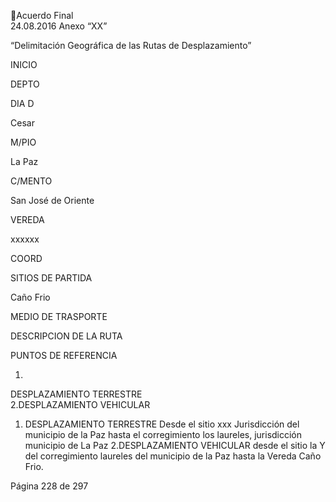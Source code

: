 Acuerdo Final  
24.08.2016 
Anexo “XX”  
 
“Delimitación Geográfica de las Rutas de Desplazamiento” 
 
INICIO 

DEPTO 

DIA D 

Cesar 

M/PIO 

La Paz 

C/MENTO 

San José de 
Oriente 

VEREDA 

xxxxxx 

COORD 

  

SITIOS DE 
PARTIDA 

Caño Frio 

MEDIO DE 
TRASPORTE 

DESCRIPCION DE LA RUTA 

PUNTOS DE 
REFERENCIA 

1. 
DESPLAZAMIENTO 
TERRESTRE  
2.DESPLAZAMIENTO 
VEHICULAR 

1. DESPLAZAMIENTO TERRESTRE 
Desde el sitio xxx Jurisdicción del 
municipio de la Paz hasta el 
corregimiento los laureles, jurisdicción 
municipio de La Paz 
2.DESPLAZAMIENTO VEHICULAR 
desde el sitio la Y del corregimiento 
laureles del municipio de la Paz hasta 
la Vereda Caño Frio.  

  

 
 
 
 
 
 
 
 
 
 
 
 
 
 
 
 
 
 
 
 
 
 
 
 
 
 
 
 
 
 
 
 
 
 
Página 228 de 297 
 

